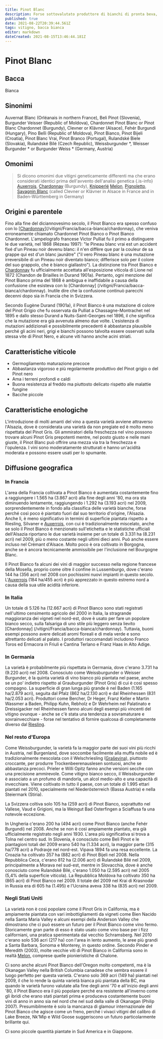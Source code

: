 ```yaml
---
title: Pinot Blanc
description: Forse sottovalutato produttore di bianchi di pronta beva, medio corpo e piacevoli. Facile da coltivare.
published: true
date: 2021-08-22T20:39:44.561Z
tags: vitigno, bacca bianca
editor: markdown
dateCreated: 2021-08-15T13:46:44.181Z
---
```


# Pinot Blanc

## Bacca
Bianca

## Sinonimi
Auvernat Blanc (Orléanais in northern France), Beli Pinot (Slovenia), Burgunder Veisser (Republic of Moldova), Chardonnet Pinot Blanc or Pinot Blanc Chardonnet (Burgundy), Clevner or Klävner (Alsace), Fehér Burgundi (Hungary), Pino Belîi (Republic of Moldova), Pinot Bianco, Pinot Bijeli (Croatia), Pinot Blanc Vrai, Pinot Branco (Portugal), Rulandské Biele (Slovakia), Rulandské Bílé (Czech Republic), Weissburgunder *, Weisser Burgunder * or Burgunder Weiss * (Germany, Austria)

## Omonimi
> Si dicono omonimi due vitigni geneticamente differenti ma che erano considerati identici prima dell'avvento dell'analisi genetica
{.is-info}
[Auxerrois](/vitigni/bacca-bianca/auxerrois), [Chardonnay](/vitigni/Francia/bacca-bianca/chardonnay) (Burgundy), [Knipperlé](/vitigni/bacca-bianca/knipperle) [Melon](/vitigni/bacca-bianca/melon), [Pignoletto](/vitigni/bacca-bianca/pignoletto), [Savagnin Blanc](/vitigni/bacca-bianca/savagnin-blanc) (called Clevner or Klävner in Alsace in France and in Baden-Württemberg in Germany)




## Origini e parentele

Fino alla fine del diciannovesimo secolo, il Pinot Bianco era spesso confuso con lo [[Chardonnay](/vitigni/Francia/bacca-bianca/chardonnay)](/vitigni/Francia/bacca-bianca/chardonnay), che veniva erroneamente chiamato Chardonnet Pinot Bianco o Pinot Bianco Chardonnet. L'ampelografo francese Victor Pulliat fu il primo a distinguere le due varietà, nel 1868 (Rézeau 1997): "le Pineau blanc vrai est un accident fixé d'un Pineau noir devenu blanc: il n'en diffère que par la couleur de sa grappe qui est d'un blanc jaunâtre" ("il vero Pineau blanc è una mutazione irreversibile di un Pineau noir diventato bianco; differisce solo per il colore del suo grappolo, che è bianco giallastro"). La distinzione tra Pinot Bianco e [Chardonnay](/vitigni/Francia/bacca-bianca/chardonnay) fu ufficialmente accettata all'esposizione viticola di Lione nel 1872 (Chandon de Briailles in Durand 1901a). Pertanto, ogni menzione del Pinot Bianco prima del 1868 è ambigua e inaffidabile a causa della confusione che esisteva con lo [Chardonnay] (/vitigni/Francia/bacca-bianca/chardonnay). Inutile dire che la confusione continuò parecchi decenni dopo sia in Francia che in Svizzera.

Secondo Eugène Durand (1901a), il Pinot Bianco è una mutazione di colore del Pinot Grigio che fu osservata da Pulliat a Chassagne-Montrachet nel 1895 e dallo stesso Durand a Nuits-Saint-Georges nel 1896, il che significa che la mutazione era già avvenuta almeno due volte. L'esistenza di mutazioni addizionali e possibilmente precedenti è abbastanza plausibile perché gli acini neri, grigi e bianchi possono talvolta essere osservati sulla stessa vite di Pinot Nero, e alcune viti hanno anche acini striati.

## Caratteristiche viticole

- Germogliamento maturazione precoce 
- Abbastanza vigoroso e più regolarmente produttivo del Pinot grigio o del Pinot nero 
- Ama i terreni profondi e caldi
- Buona resistenza al freddo ma piuttosto delicato rispetto alle malattie fungine
- Bacche piccole

## Caratteristiche enologiche

L'introduzione di molti amanti del vino a questa varietà avviene attraverso l'Alsazia, dove è considerata una varietà da non pregiate ed è molto meno rispettata del Pinot Gris. Gli ammiratori della freschezza nel vino possono trovare alcuni Pinot Gris prepotenti mentre, nel posto giusto e nelle mani giuste, il Pinot Blanc può offrire una mezza via tra la freschezza e l'opulenza. I vini sono moderatamente strutturati e hanno un'acidità moderata e possono essere usati per lo spumante.

## Diffusione geografica

### In Francia

L'area della Francia coltivata a Pinot Bianco è aumentata costantemente fino a raggiungere i 1.565 ha (3.867 acri) alla fine degli anni '80, ma ora sta diminuendo lentamente, raggiungendo i 1.292 ha (3.193 acri) nel 2009, sorprendentemente in fondo alla classifica delle varietà bianche, forse perché così poco è piantato fuori dal suo territorio d'origine, l'Alsazia. Anche lì, è meno significativo in termini di superficie piantata rispetto a Riesling, Silvaner e [Auxerrois](/vitigni/bacca-bianca/auxerrois), con cui è tradizionalmente miscelato, anche se solo il Pinot Bianco è menzionato sull'etichetta e le statistiche ufficiali dell'Alsazia riportano le due varietà insieme per un totale di 3.331 ha (8.231 acri) nel 2009, più o meno costante negli ultimi dieci anni. Può anche essere incluso nel Crémant d'Alsace. Molto poco è ora coltivato in Borgogna, anche se è ancora tecnicamente ammissibile per l'inclusione nel Bourgogne Blanc.

Il Pinot Bianco fa alcuni dei vini di maggior successo nella regione francese della Mosella, proprio come oltre il confine in Lussemburgo, dove c'erano 144 ha (356 acri) nel 2008 con pochissimi nuovi impianti in questo secolo. L'[Auxerrois](/vitigni/bacca-bianca/auxerrois) (184 ha/455 acri) è più apprezzato in questo estremo nord a causa della sua utile acidità inferiore.

### In Italia

Un totale di 5.126 ha (12.667 acri) di Pinot Bianco sono stati registrati nell'ultimo censimento agricolo del 2000 in Italia, la stragrande maggioranza dei vigneti nel nord-est, dove è usato per fare un popolare bianco secco, sulla falsariga di uno stile più leggero senza lievito [Chardonnay] (/vitigni/Francia/bacca-bianca/chardonnay). Tuttavia, buoni esempi possono avere delicati aromi floreali e di mela verde e sono altrettanto delicati al palato. I produttori raccomandati includono Franco Toros ed Ermacora in Friuli e Cantina Terlano e Franz Haas in Alto Adige.

### In Germania

La varietà è probabilmente più rispettata in Germania, dove c'erano 3.731 ha (9.220 acri) nel 2008. Conosciuto come Weissburgunder o Weisser Burgunder, è la quinta varietà di vino bianco più piantata nel paese, anche se un po' indietro rispetto al Grauburgunder (Pinot Gris) di cui è così spesso compagno. La superficie di gran lunga più grande è nel Baden (1.165 ha/2.879 acri), seguita dal Pfalz (862 ha/2.130 acri) e dal Rheinhessen (831 ha/2.053 acri). Produttori come Bercher, Dr Heger, Franz Keller e Martin Wassmer a Baden, Philipp Kuhn, Rebholz e Dr Wehrheim nel Palatinato e Dreissigacker nel Rheinhessen fanno alcuni degli esempi più vincenti del vitigno ovunque - anche se c'è stata una tendenza a sovramaturare e sovrainvecchiare - forse nel tentativo di fornire qualcosa di completamente diverso dal [Riesling](/vitigni/Germania/bacca-bianca/riesling).

### Nel resto d'Europa

Come Weissburgunder, la varietà fa la maggior parte dei suoi vini più ricchi in Austria, nel Burgenland, dove soccombe facilmente alla muffa nobile ed è tradizionalmente mescolata con il Welschriesling ([Graševina](/vitigni/bacca-bianca/grasevina)), piuttosto croccante, per produrre Trockenbeerenauslesen sontuosi, anche se abbastanza precoci. Prieler e Willi Opitz fanno anche versioni secche con una precisione ammirevole. Come vitigno bianco secco, il Weissburgunder è associato a un profumo di mandorla, un alcol medio-alto e una capacità di invecchiare. Viene coltivato in tutto il paese, con un totale di 1.995 ettari piantati nel 2010, specialmente nel Niederösterreich (Bassa Austria) e nella Steiermark (Stiria).

La Svizzera coltiva solo 105 ha (259 acri) di Pinot Bianco, soprattutto nel Vallese, Vaud e Grigioni, ma la Weingut Bad Osterfingen a Sciaffusa fa una notevole eccezione.

In Ungheria c'erano 200 ha (494 acri) come Pinot Bianco (anche Fehér Burgundi) nel 2008. Anche se non è così ampiamente piantato, era già ufficialmente registrato negli anni 1930. L'area più significativa si trova a Tolna nel centro sud. In Slovenia, è conosciuto come Beli Pinot e le piantagioni totali del 2009 erano 540 ha (1.334 acri), la maggior parte (315 ha/778 acri) a Podravje nel nord-est. Vipava 1894 fa una resa eccellente. La Croazia ha coltivato 357 ha (882 acri) di Pinot Bijeli nel 2008. Nella Repubblica Ceca, c'erano 812 ha (2.006 acri) di Rulandské Bílé nel 2009, principalmente a Morava nel sud-est, mentre in Slovacchia, dove è anche conosciuto come Rulandské Bílé, c'erano 1.050 ha (2.595 acri) nel 2005 (5,4% della superficie viticola). La Repubblica Moldova ha coltivato 350 ha (865 acri) di Pinot Bianco nel 2009. Il totale del 2009 nel Krai di Krasnodar in Russia era di 605 ha (1.495) e l'Ucraina aveva 338 ha (835 acri) nel 2009.

### Negli Stati Uniti

La varietà non è così popolare come il Pinot Gris in California, ma è ampiamente piantata con vari imbottigliamenti da vigneti come Bien Nacido nella Santa Maria Valley e alcuni esempi della Anderson Valley che dimostrano che ci può essere un futuro per il Pinot Bianco come vino fermo. Storicamente gran parte di esso è stato usato come vino base per i fizz californiani, una pratica sperimentata dal vecchio Schramsberg. Nel 2010 c'erano solo 536 acri (217 ha) con l'area in lento aumento, le aree più grandi a Santa Barbara, Sonoma e Monterey, in questo ordine. Secondo Pinder e Meredith (2003), molte vecchie viti di Pinot Bianco in California sono in realtà [Melon](/vitigni/bacca-bianca/melon), comprese quelle pionieristiche di Chalone.

Ci sono anche alcuni Pinot Bianco dell'Oregon molto competenti, ma è la Okanagan Valley nella British Columbia canadese che sembra essere il luogo perfetto per questa varietà. C'erano solo 369 acri (149 ha) piantati nel 2009, il che lo rende la quinta varietà bianca più piantata della BC, ma quando le varietà furono valutate alla fine degli anni '70 e all'inizio degli anni '80, il Pinot Bianco era il più popolare perché era resistente all'inverno come gli ibridi che erano stati piantati prima e produceva costantemente buoni vini di anno in anno sia nel nord che nel sud della valle di Okanagan (Philip 2007). Presumibilmente è solo la mancanza di glamour internazionale del Pinot Bianco che agisce come un freno, perché i vivaci vitigni del calibro di Lake Breeze, Nk'Mip e Wild Goose suggeriscono un futuro particolarmente brillante qui.

Ci sono piccole quantità piantate in Sud America e in Giappone.